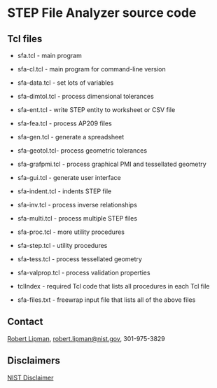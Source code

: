 # STEP File Analyzer source code

## Tcl files

- sfa.tcl - main program
- sfa-cl.tcl - main program for command-line version
- sfa-data.tcl - set lots of variables
- sfa-dimtol.tcl - process dimensional tolerances
- sfa-ent.tcl - write STEP entity to worksheet or CSV file
- sfa-fea.tcl - process AP209 files
- sfa-gen.tcl - generate a spreadsheet
- sfa-geotol.tcl- process geometric tolerances
- sfa-grafpmi.tcl - process graphical PMI and tessellated geometry
- sfa-gui.tcl - generate user interface
- sfa-indent.tcl - indents STEP file
- sfa-inv.tcl - process inverse relationships
- sfa-multi.tcl - process multiple STEP files
- sfa-proc.tcl - more utility procedures
- sfa-step.tcl - utility procedures
- sfa-tess.tcl - process tessellated geometry
- sfa-valprop.tcl - process validation properties

- tclIndex - required Tcl code that lists all procedures in each Tcl file

- sfa-files.txt - freewrap input file that lists all of the above files

## Contact

[Robert Lipman](https://www.nist.gov/people/robert-r-lipman), <robert.lipman@nist.gov>, 301-975-3829

## Disclaimers

[NIST Disclaimer](http://www.nist.gov/public_affairs/disclaimer.cfm)
